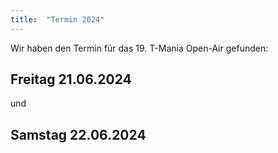```yaml
---
title:  "Termin 2024"
---
```


Wir haben den Termin für das 19. T-Mania Open-Air gefunden:

## Freitag 21.06.2024

und 

## Samstag 22.06.2024
